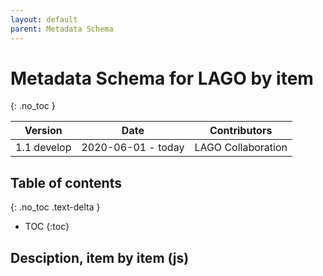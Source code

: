 ```yaml
---
layout: default
parent: Metadata Schema
---
```


# Metadata Schema for LAGO by item
{: .no_toc }

|Version|Date|Contributors|
|-------|----|------------|
| 1.1 develop | 2020-06-01 - today | LAGO Collaboration|

## Table of contents
{: .no_toc .text-delta }

- TOC
{:toc}


## Desciption, item by item (js) 

<script src="https://code.jquery.com/jquery-3.2.1.min.js"></script>
<script>
$().ready(function(){
    $.getJSON( "/DMP/schema/lagoSchema.jsonld", function( data ) {
	        $('#text').append(data["@graph"][3]["@id"]); 
        	var graphelements = data["@graph"];
		for (i=1; i<=graphelements.length-1; i++) {
		    	var id = data["@graph"][i]["@id"];
			id = 
			$('#text').append('<h5 id="'+id+'"><a href="#'+id+'" class="anchor-heading" aria-labelledby="'+id+'"><svg viewBox="0 0 16 16" aria-hidden="true"><use xlink:href="#svg-link"></use></svg></a><strong>'+id+'</strong></h5>');
		}		

    });
});
</script>
 
<div id="text"></div>




